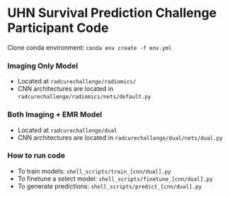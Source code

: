 # UHN Survival Prediction Challenge Participant Code
Clone conda environment: `conda env create -f env.yml`

### Imaging Only Model
* Located at `radcurechallenge/radiomics/`
* CNN architectures are located in `radcurechallenge/radiomics/nets/default.py`

### Both Imaging + EMR Model
* Located at `radcurechallenge/dual`
* CNN architectures are located in `radcurechallenge/dual/nets/dual.py`

### How to run code
* To train models: `shell_scripts/train_[cnn/dual].py`
* To finetune a select model: `shell_scripts/finetune_[cnn/dual].py`
* To generate predictions: `shell_scripts/predict_[cnn/dual].py`

